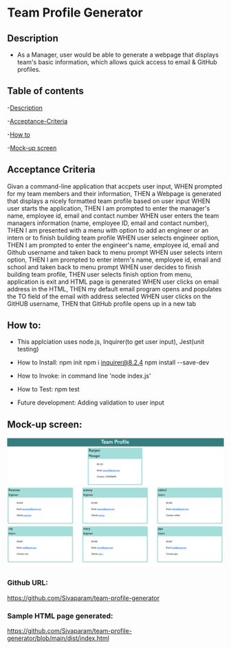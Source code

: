 # Team Profile Generator

## Description
* As a Manager, user would be able to generate a webpage that displays team's basic information, which allows quick access to email & GitHub profiles.

## Table of contents

-[Description](#description)

-[Acceptance-Criteria](#acceptance-criteria)

-[How to](#how-to)

-[Mock-up screen](#mock-up-screen)

## Acceptance Criteria 

Givan a command-line application that accpets user input, 
WHEN prompted for my team members and their information, THEN a Webpage is generated that displays a nicely formatted team profile based on user input
WHEN user starts the application, THEN I am prompted to enter the manager's name, employee id, email and contact number
WHEN user enters the team managers information (name, employee ID, email and contact number), THEN I am presented with a menu with option to add an engineer or an intern or to finish building team profile
WHEN user selects engineer option, THEN I am prompted to enter the engineer's name, employee id, email and Github username and taken back to menu prompt
WHEN user selects intern option, THEN I am prompted to enter intern's name, employee id, email and school and taken back to menu prompt
WHEN user decides to finish building team profile, THEN user selects finish option from menu, application is exit and HTML page is generated
WHEN user clicks on email address in the HTML, THEN my default email program opens and populates the TO field of the email with address selected
WHEN user clicks on the GitHUB username, THEN that GitHub profile opens up in a new tab


## How to:

* This applciation uses node.js, Inquirer(to get user input), Jest(unit testing)

* How to Install: 
npm init
npm i inquirer@8.2.4
npm install --save-dev 

* How to Invoke: in command line 'node index.js'

* How to Test: npm test

* Future development: Adding validation to user input


## Mock-up screen:

![alt text](./src/image1.png)

### Github URL: 
https://github.com/Sivaparam/team-profile-generator


### Sample HTML page generated:
https://github.com/Sivaparam/team-profile-generator/blob/main/dist/index.html




